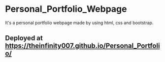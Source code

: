 # Personal_Portfolio_Webpage
It's a personal portfolio webpage made by using html, css and bootstrap.

## Deployed at  https://theinfinity007.github.io/Personal_Portfolio/
